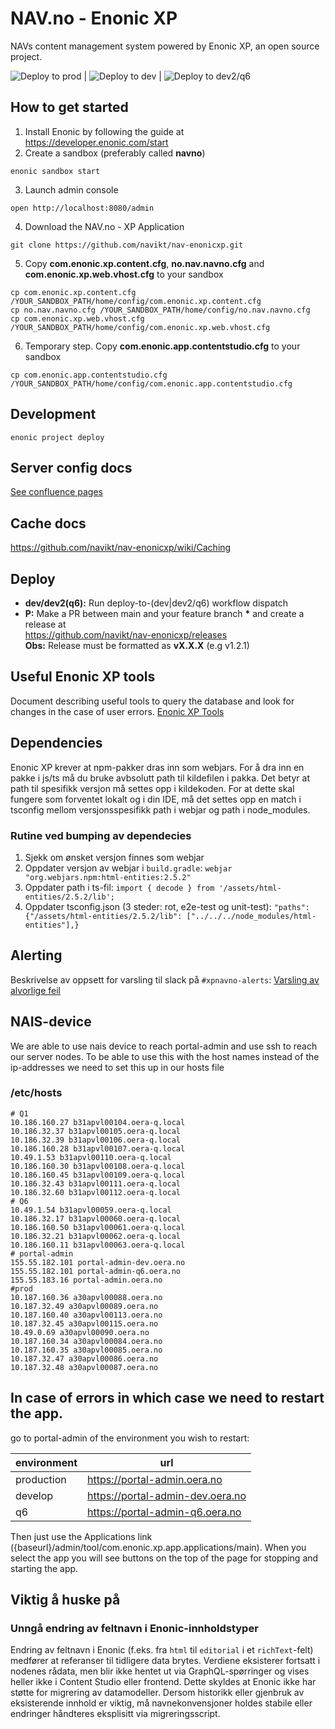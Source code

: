 # NAV.no - Enonic XP

NAVs content management system powered by Enonic XP, an open source project.

![Deploy to prod](https://github.com/navikt/nav-enonicxp/actions/workflows/deploy-to-prod.yml/badge.svg) |
![Deploy to dev](https://github.com/navikt/nav-enonicxp/actions/workflows/deploy-to-dev.yml/badge.svg) |
![Deploy to dev2/q6](https://github.com/navikt/nav-enonicxp/actions/workflows/deploy-to-q6.yml/badge.svg)

## How to get started

1. Install Enonic by following the guide at https://developer.enonic.com/start
2. Create a sandbox (preferably called **navno**)

```
enonic sandbox start
```

3. Launch admin console

```
open http://localhost:8080/admin
```

4. Download the NAV.no - XP Application

```
git clone https://github.com/navikt/nav-enonicxp.git
```

5. Copy **com.enonic.xp.content.cfg**, **no.nav.navno.cfg** and **com.enonic.xp.web.vhost.cfg** to your sandbox

```
cp com.enonic.xp.content.cfg /YOUR_SANDBOX_PATH/home/config/com.enonic.xp.content.cfg
cp no.nav.navno.cfg /YOUR_SANDBOX_PATH/home/config/no.nav.navno.cfg
cp com.enonic.xp.web.vhost.cfg /YOUR_SANDBOX_PATH/home/config/com.enonic.xp.web.vhost.cfg
```

6. Temporary step. Copy **com.enonic.app.contentstudio.cfg** to your sandbox

```
cp com.enonic.app.contentstudio.cfg /YOUR_SANDBOX_PATH/home/config/com.enonic.app.contentstudio.cfg
```

## Development

```
enonic project deploy
```

## Server config docs
[See confluence pages](https://confluence.adeo.no/display/ATOM/Servere)

## Cache docs
https://github.com/navikt/nav-enonicxp/wiki/Caching

## Deploy

-   **dev/dev2(q6):** Run deploy-to-(dev|dev2/q6) workflow dispatch
-   **P:** Make a PR between main and your feature branch **\*** and create a release at <br />
    https://github.com/navikt/nav-enonicxp/releases <br />
    **Obs:** Release must be formatted as **vX.X.X** (e.g v1.2.1)

## Useful Enonic XP tools

Document describing useful tools to query the database and look for changes in the case of user errors.
[Enonic XP Tools](tools.md)

## Dependencies

Enonic XP krever at npm-pakker dras inn som webjars. For å dra inn en pakke i js/ts må du bruke avbsolutt path til kildefilen i pakka.
Det betyr at path til spesifikk versjon må settes opp i kildekoden. For at dette skal fungere som forventet lokalt og i din IDE, må det settes opp en match i tsconfig mellom versjonsspesifikk path i webjar og path i node_modules.

### Rutine ved bumping av dependecies
1. Sjekk om ønsket versjon finnes som webjar
2. Oppdater versjon av webjar i `build.gradle`: `webjar "org.webjars.npm:html-entities:2.5.2"`
3. Oppdater path i ts-fil: `import { decode } from '/assets/html-entities/2.5.2/lib';`
4. Oppdater tsconfig.json (3 steder: rot, e2e-test og unit-test): `"paths": {"/assets/html-entities/2.5.2/lib": ["../../../node_modules/html-entities"],}`

## Alerting

Beskrivelse av oppsett for varsling til slack på `#xpnavno-alerts`: [Varsling av alvorlige feil](alerting.md)

## NAIS-device

We are able to use nais device to reach portal-admin and use ssh to reach our server nodes. To be able to use this with the host names instead of the ip-addresses we need to set this up in our hosts file

### /etc/hosts

```
# Q1
10.186.160.27 b31apvl00104.oera-q.local
10.186.32.37 b31apvl00105.oera-q.local
10.186.32.39 b31apvl00106.oera-q.local
10.186.160.28 b31apvl00107.oera-q.local
10.49.1.53 b31apvl00110.oera-q.local
10.186.160.30 b31apvl00108.oera-q.local
10.186.160.45 b31apvl00109.oera-q.local
10.186.32.43 b31apvl00111.oera-q.local
10.186.32.60 b31apvl00112.oera-q.local
# Q6
10.49.1.54 b31apvl00059.oera-q.local
10.186.32.17 b31apvl00060.oera-q.local
10.186.160.50 b31apvl00061.oera-q.local
10.186.32.21 b31apvl00062.oera-q.local
10.186.160.11 b31apvl00063.oera-q.local
# portal-admin
155.55.182.101 portal-admin-dev.oera.no
155.55.182.101 portal-admin-q6.oera.no
155.55.183.16 portal-admin.oera.no
#prod
10.187.160.36 a30apvl00088.oera.no
10.187.32.49 a30apvl00089.oera.no
10.187.160.40 a30apvl00113.oera.no
10.187.32.45 a30apvl00115.oera.no
10.49.0.69 a30apvl00090.oera.no
10.187.160.34 a30apvl00084.oera.no
10.187.160.35 a30apvl00085.oera.no
10.187.32.47 a30apvl00086.oera.no
10.187.32.48 a30apvl00087.oera.no
```

## In case of errors in which case we need to restart the app.

go to portal-admin of the environment you wish to restart:

| environment | url                              |
| ----------- | -------------------------------- |
| production  | https://portal-admin.oera.no     |
| develop     | https://portal-admin-dev.oera.no |
| q6          | https://portal-admin-q6.oera.no  |

Then just use the Applications link ({baseurl}/admin/tool/com.enonic.xp.app.applications/main). When
you select the app you will see buttons on the top of the page for stopping and starting the app.

## Viktig å huske på
### Unngå endring av feltnavn i Enonic-innholdstyper
Endring av feltnavn i Enonic (f.eks. fra `html` til `editorial` i et `richText`-felt) medfører at 
referanser til tidligere data brytes. Verdiene eksisterer fortsatt i nodenes rådata, men blir 
ikke hentet ut via GraphQL-spørringer og vises heller ikke i Content Studio eller frontend. Dette 
skyldes at Enonic ikke har støtte for migrering av datamodeller. Dersom historikk eller gjenbruk 
av eksisterende innhold er viktig, må navnekonvensjoner holdes stabile eller endringer håndteres 
eksplisitt via migreringsscript.
